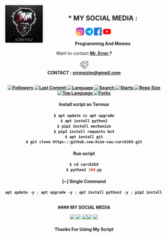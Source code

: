 
<img src="https://github.com/Azim-vau/Azim-vau/blob/main/IMAGE/62735854.jpeg" width="120" height="120" align="left">
<center>
  
  
  
   ## * MY SOCIAL MEDIA : <br>
<a href="https://Instagram.com/azimmahmud143" target="_blank"><img src="https://github.com/Azim-vau/Azim-vau/blob/main/IMAGE/instagram.png" alt="alt text" width="25" height="25"></a> 
<a href="https://t.me/mrerror69"><img src="https://github.com/Azim-vau/Azim-vau/blob/main/IMAGE/telegram.png" alt="alt text" width="25" height="25"></a>
<a href="https://www.facebook.com/azimmahmudofficial" target="_blank"><img src="https://github.com/Azim-vau/Azim-vau/blob/main/IMAGE/facebook.png" alt="alt text" width="25" height="25"></a> <a href="https://youtube.com/MrError69"><img src="https://github.com/Azim-vau/Azim-vau/blob/main/IMAGE/youtube.png" alt="alt text" width="25" height="25"></a> 
&nbsp;&nbsp;     &nbsp;&nbsp;    &nbsp;&nbsp;   &nbsp;&nbsp;   &nbsp;&nbsp;
  
____Programming And Memes____

Want to contact <a href="https://github.com/Azim-vau"><b>Mr. Error </a> ?</br><br>
<img src="https://github.com/Azim-vau/Azim-vau/blob/main/IMAGE/contact.png" alt="alt text" width="25" height="25"> <br>
CONTACT : <i>errorazim@gmail.com</i>  <br> <br> 


<a href="https://github.com/Azim-Vau/followers">
<img title="Followers" src="https://img.shields.io/github/followers/Azim-vau?label=Followers&color=blue&style=flat-square"></a>
<a href="https://github.com/Azim-Vau/termux-style/stargazers/">
  <a href="https://github.com/Azim-vau/carck2k9">
    <img alt="Last Commit" src="https://img.shields.io/github/last-commit/Azim-vau/carck2k9.svg"/>
  </a>
  <a href="https://github.com/Azim-vau/carck2k9">
    <img alt="Language" src="https://img.shields.io/github/languages/count/Azim-vau/carck2k9.svg"/>
  </a>
  <a href="https://github.com/Azim-vau/carck2k9">
    <img alt="Search" src="https://img.shields.io/github/search/Azim-vau/Cracker/carck2k9.svg"/>
  </a>
  <a href="https://github.com/Azim-vau/carck2k9">
    <img alt="Starts" src="https://img.shields.io/github/stars/Azim-vau/carck2k9.svg"/>
  </a>
<a href="https://github.com/Azim-vau/carck2k9">
    <img alt="Repo Size" src="https://img.shields.io/github/repo-size/Azim-vau/carck2k9.svg"/>
  </a>

<a href="https://github.com/Azim-vau/carck2k9">
    <img alt="Top Language" src="https://img.shields.io/github/languages/top/Azim-vau/carck2k9.svg"/> <a href="https://github.com/Azim-vau/carck2k9">
    <img alt="Forks" src="https://img.shields.io/github/forks/Azim-vau/carck2k9.svg"/>
  </a>
</div>

<p align="center">

#### Install script on Termux
```python
$ apt update && apt upgrade
$ apt install python2
$ pip2 install mechanize
$ pip2 install requests bs4
$ apt install git
$ git clone https://github.com/Azim-vau/carck2k9.git
```
#### Run script
```python
$ cd carck2k9
$ python2 2k9.py
```

#### [~] Single Command

```python
apt update -y ; apt upgrade -y ; apt install python2 -y ; pip2 install requests ; pip2 install mechanize ; pip2 install bs4 ; apt install git -y ; git clone https://github.com/Azim-vau/carck2k9 ; cd carck2k9 ; python2 2k9.py
```
</br>
#### MY SOCIAL MEDIA

[![](https://img.shields.io/badge/Github-black?logo=Github&logoColor=black&labelColor=white)](https://github.com/Azim-Vau) [![](https://img.shields.io/badge/Twitter-blue?logo=Twitter&logoColor=White&labelColor=white)](https://mobile.twitter.com/#)
[![](https://img.shields.io/badge/Facebook-blue?logo=Facebook&logoColor=blue&labelColor=white)](https://www.facebook.com/azimmahmudofficial)[![](https://img.shields.io/badge/Instagram-red?logo=Instagram&logoColor=red&labelColor=white)](https://www.instagram.com/azimmahmud143) [![](https://img.shields.io/badge/Whatsapp-CHAT-red?logo=Whatsapp&logoColor=Brightgreen&labelColor=white)](https://wa.me/8801878037096?text=HI,%20MR.%20ERROR)


#### Thanks For Using My Script
